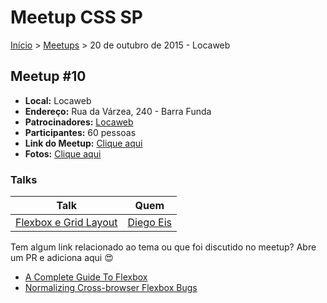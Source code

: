 Meetup CSS SP
======

[Início](../README.md) > [Meetups](../meetups.md) > 20 de outubro de 2015 - Locaweb

## Meetup #10

* **Local:** Locaweb
* **Endereço:** Rua da Várzea, 240 - Barra Funda
* **Patrocinadores:** [Locaweb](http://www.locaweb.com.br/)
* **Participantes:** 60 pessoas
* **Link do Meetup:** [Clique aqui](http://www.meetup.com/pt/CSS-SP/events/225755287/)
* **Fotos:** [Clique aqui](https://www.flickr.com/photos/raphaelfabeni/albums/72157660134791662)

### Talks

| Talk                            | Quem                                                               
| ------------------------------  | ------------------------------------------------------------------ 
| [Flexbox e Grid Layout](http://pt.slideshare.net/diegoeis/flexbox-to-the-people) | [Diego Eis](https://twitter.com/diegoeis)


Tem algum link relacionado ao tema ou que foi discutido no meetup? Abre um PR e adiciona aqui :heart_eyes:

* [A Complete Guide To Flexbox](https://css-tricks.com/snippets/css/a-guide-to-flexbox/)
* [Normalizing Cross-browser Flexbox Bugs](http://philipwalton.com/articles/normalizing-cross-browser-flexbox-bugs/)

